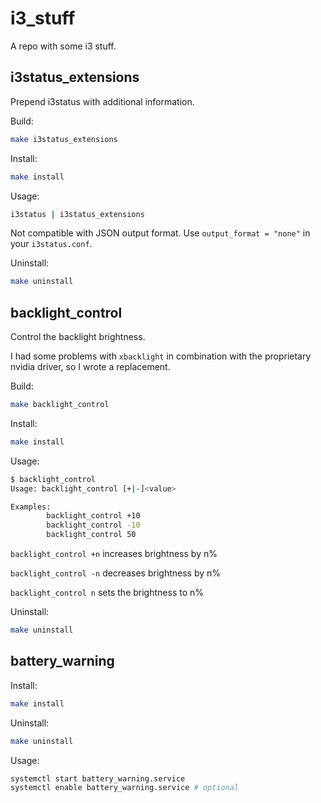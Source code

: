 # i3_stuff
A repo with some i3 stuff.

## i3status_extensions
Prepend i3status with additional information.

Build:
```sh
make i3status_extensions
```

Install:
```sh
make install
```

Usage:
```sh
i3status | i3status_extensions
```
Not compatible with JSON output format. Use `output_format = "none"` in your `i3status.conf`.

Uninstall:
```sh
make uninstall
```

## backlight_control
Control the backlight brightness.

I had some problems with `xbacklight` in combination with the proprietary nvidia driver, so I wrote a replacement.

Build:
```sh
make backlight_control
```

Install:
```sh
make install
```

Usage:
```sh
$ backlight_control
Usage: backlight_control [+|-]<value>

Examples:
        backlight_control +10
        backlight_control -10
        backlight_control 50

```

`backlight_control +n` increases brightness by n%

`backlight_control -n` decreases brightness by n%

`backlight_control n` sets the brightness to n%

Uninstall:
```sh
make uninstall
```

## battery_warning
Install:
```sh
make install
```

Uninstall:
```sh
make uninstall
```

Usage:
```sh
systemctl start battery_warning.service
systemctl enable battery_warning.service # optional
```
